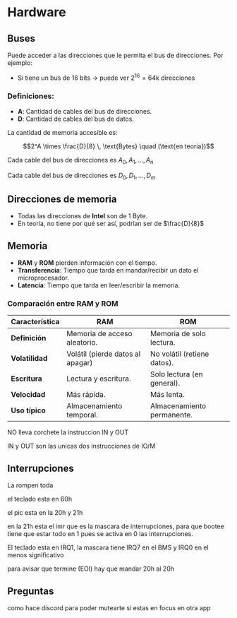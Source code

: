 # Hardware

## Buses


Puede acceder a las direcciones que le permita el bus de direcciones. Por ejemplo:
* Si tiene un bus de 16 bits -> puede ver $2^{16}=64k \text{ direcciones}$



### Definiciones:
* **A**: Cantidad de cables del bus de direcciones.
* **D**: Cantidad de cables del bus de datos.

La cantidad de memoria accesible es:

```math
2^A \times \frac{D}{8} \, \text{Bytes} \quad (\text{en teoría})
```

Cada cable del bus de direcciones es $A_0, A_1, ... , A_n$

Cada cable del bus de direcciones es $D_0, D_1, ... , D_m$

## Direcciones de memoria

- Todas las direcciones de **Intel** son de 1 Byte.
- En teoría, no tiene por qué ser así, podrían ser de $\frac{D}{8}$

## Memoria

- **RAM** y **ROM** pierden información con el tiempo.
- **Transferencia**: Tiempo que tarda en mandar/recibir un dato el microprocesador.
- **Latencia**: Tiempo que tarda en leer/escribir la memoria.

### Comparación entre RAM y ROM

| Característica       | RAM                              | ROM                              |
|----------------------|----------------------------------|----------------------------------|
| **Definición**       | Memoria de acceso aleatorio.    | Memoria de solo lectura.        |
| **Volatilidad**      | Volátil (pierde datos al apagar)| No volátil (retiene datos).     |
| **Escritura**        | Lectura y escritura.            | Solo lectura (en general).      |
| **Velocidad**        | Más rápida.                     | Más lenta.                      |
| **Uso típico**       | Almacenamiento temporal.        | Almacenamiento permanente.      |


NO lleva corchete la instruccion IN y OUT

IN y OUT son las unicas dos instrucciones de IO/M

## Interrupciones

La rompen toda

el teclado esta en 60h

el pic esta en la 20h y 21h

en la 21h esta el imr que es la mascara de interrupciones, para que bootee tiene que estar todo en 1 pues se activa en 0 las interrupciones.

El teclado esta en IRQ1, la mascara tiene IRQ7 en el BMS y IRQ0 en el menos significativo

para avisar que termine (EOI) hay que mandar 20h al 20h

## Preguntas 

como hace discord para poder mutearte si estas en focus en otra app
